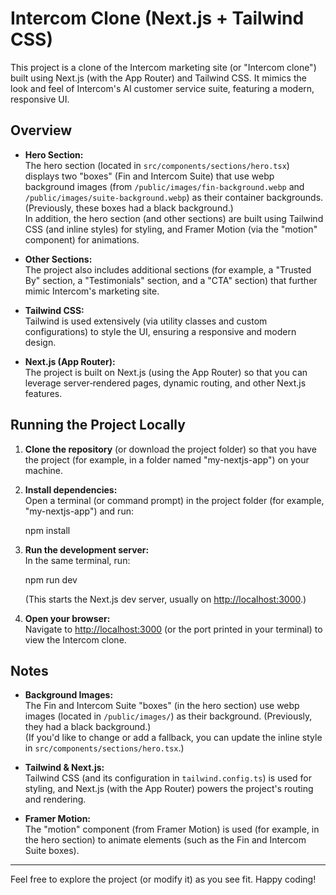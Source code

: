 # Intercom Clone (Next.js + Tailwind CSS)

This project is a clone of the Intercom marketing site (or "Intercom clone") built using Next.js (with the App Router) and Tailwind CSS. It mimics the look and feel of Intercom's AI customer service suite, featuring a modern, responsive UI.

## Overview

- **Hero Section:**  
  The hero section (located in `src/components/sections/hero.tsx`) displays two "boxes" (Fin and Intercom Suite) that use webp background images (from `/public/images/fin-background.webp` and `/public/images/suite-background.webp`) as their container backgrounds. (Previously, these boxes had a black background.)  
  In addition, the hero section (and other sections) are built using Tailwind CSS (and inline styles) for styling, and Framer Motion (via the "motion" component) for animations.

- **Other Sections:**  
  The project also includes additional sections (for example, a "Trusted By" section, a "Testimonials" section, and a "CTA" section) that further mimic Intercom's marketing site.

- **Tailwind CSS:**  
  Tailwind is used extensively (via utility classes and custom configurations) to style the UI, ensuring a responsive and modern design.

- **Next.js (App Router):**  
  The project is built on Next.js (using the App Router) so that you can leverage server‑rendered pages, dynamic routing, and other Next.js features.

## Running the Project Locally

1. **Clone the repository** (or download the project folder) so that you have the project (for example, in a folder named "my-nextjs-app") on your machine.

2. **Install dependencies:**  
   Open a terminal (or command prompt) in the project folder (for example, "my-nextjs-app") and run:
   
   npm install

3. **Run the development server:**  
   In the same terminal, run:
   
   npm run dev

   (This starts the Next.js dev server, usually on [http://localhost:3000](http://localhost:3000).)

4. **Open your browser:**  
   Navigate to [http://localhost:3000](http://localhost:3000) (or the port printed in your terminal) to view the Intercom clone.

## Notes

- **Background Images:**  
  The Fin and Intercom Suite "boxes" (in the hero section) use webp images (located in `/public/images/`) as their background. (Previously, they had a black background.)  
  (If you'd like to change or add a fallback, you can update the inline style in `src/components/sections/hero.tsx`.)

- **Tailwind & Next.js:**  
  Tailwind CSS (and its configuration in `tailwind.config.ts`) is used for styling, and Next.js (with the App Router) powers the project's routing and rendering.

- **Framer Motion:**  
  The "motion" component (from Framer Motion) is used (for example, in the hero section) to animate elements (such as the Fin and Intercom Suite boxes).

---

Feel free to explore the project (or modify it) as you see fit. Happy coding!
